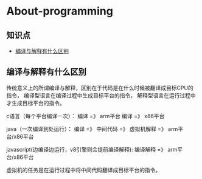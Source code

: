 # About-programming
## 知识点

- [编译与解释有什么区别](#编译与解释有什么区别)

## 编译与解释有什么区别 

传统意义上的所谓编译与解释，区别在于代码是在什么时候被翻译成目标CPU的指令，
编译型语言在编译过程中生成目标平台的指令，
解释型语言在运行过程中才生成目标平台的指令。

c语言（每个平台编译一次）：
编译 =》 arm平台
编译 =》 x86平台

java（一次编译到处运行）：
编译 =》 中间代码 =》 虚拟机解释 =》 arm平台/x86平台

javascript(边编译边运行，v8引擎则会提前编译解释):
编译解释 =》 arm平台/x86平台

虚拟机的任务是在运行过程中将中间代码翻译成目标平台的指令。
